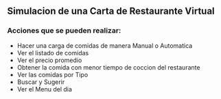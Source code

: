 ## Simulacion de una Carta de Restaurante Virtual

### Acciones que se pueden realizar:

* Hacer una carga de comidas de manera Manual o Automatica
* Ver el listado de comidas
* Ver el precio promedio
* Obtener la comida con menor tiempo de coccion del restaurante
* Ver las comidas por Tipo
* Buscar y Sugerir
* Ver el Menu del dia

